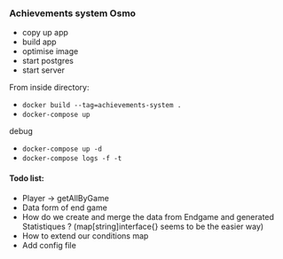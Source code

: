 ### Achievements system Osmo

- copy up app
- build app
- optimise image
- start postgres
- start server

From inside directory:
- `docker build --tag=achievements-system .`
- `docker-compose up`

debug
- `docker-compose up -d`
- `docker-compose logs -f -t`


#### Todo list:

- Player -> getAllByGame
- Data form of end game
- How do we create and merge the data from Endgame and generated Statistiques ? (map[string]interface{} seems to be the easier way)
- How to extend our conditions map
- Add config file
